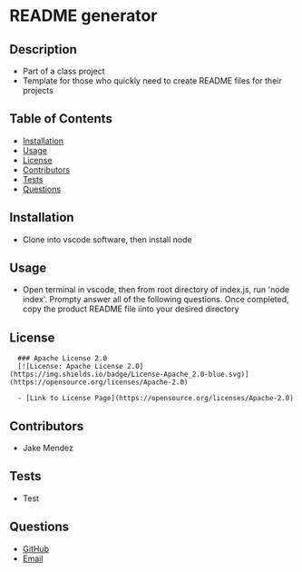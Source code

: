 
  # README generator

  ## Description

  * Part of a class project
  * Template for those who quickly need to create README files for their projects

  ## Table of Contents

  - [Installation](#Installation)
  - [Usage](#Usage)
  - [License](#License)
  - [Contributors](#Contributors)
  - [Tests](#Tests)
  - [Questions](#Questions)

  ## Installation

  * Clone into vscode software, then install node

  ## Usage

  * Open terminal in vscode, then from root directory of index.js, run 'node index'.  Prompty answer all of the following questions.  Once completed, copy the product README file iinto your desired directory

  ## License
  
      ### Apache License 2.0
      [![License: Apache License 2.0](https://img.shields.io/badge/License-Apache_2.0-blue.svg)](https://opensource.org/licenses/Apache-2.0)

      - [Link to License Page](https://opensource.org/licenses/Apache-2.0)
    

  ## Contributors
  
  * Jake Mendez

  ## Tests

  * Test

  ## Questions

  * [GitHub](https;//github/jakem8532)
  * [Email](jakem8532@gmail.com)

